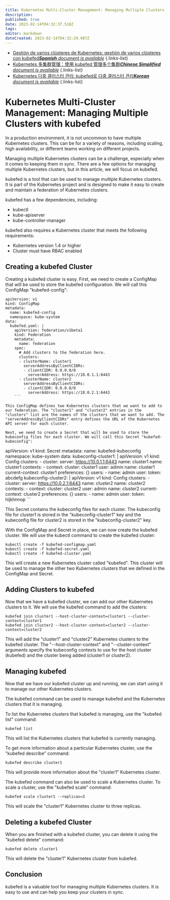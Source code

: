 ```yaml
---
title: Kubernetes Multi-Cluster Management: Managing Multiple Clusters with kubefed
description: 
published: true
date: 2023-02-14T04:32:37.510Z
tags: 
editor: markdown
dateCreated: 2023-02-14T04:32:29.987Z
---
```


- [Gestión de varios clústeres de Kubernetes: gestión de varios clústeres con kubefed***Spanish** document is available*](/es/Knowledge-base/Kubernetes/kubernetes-multi-cluster-management-managing-multiple-clusters-with-kubefed)
{.links-list}
- [Kubernetes 多集群管理：使用 kubefed 管理多个集群***Chinese Simplified** document is available*](/zh/Knowledge-base/Kubernetes/kubernetes-multi-cluster-management-managing-multiple-clusters-with-kubefed)
{.links-list}
- [Kubernetes 다중 클러스터 관리: kubefed로 다중 클러스터 관리***Korean** document is available*](/ko/Knowledge-base/Kubernetes/kubernetes-multi-cluster-management-managing-multiple-clusters-with-kubefed)
{.links-list}



# Kubernetes Multi-Cluster Management: Managing Multiple Clusters with kubefed

In a production environment, it is not uncommon to have multiple Kubernetes clusters. This can be for a variety of reasons, including scaling, high availability, or different teams working on different projects.

Managing multiple Kubernetes clusters can be a challenge, especially when it comes to keeping them in sync. There are a few options for managing multiple Kubernetes clusters, but in this article, we will focus on kubefed.

kubefed is a tool that can be used to manage multiple Kubernetes clusters. It is part of the Kubernetes project and is designed to make it easy to create and maintain a federation of Kubernetes clusters.

kubefed has a few dependencies, including:

- kubectl
- kube-apiserver
- kube-controller-manager

kubefed also requires a Kubernetes cluster that meets the following requirements:

- Kubernetes version 1.4 or higher
- Cluster must have RBAC enabled

## Creating a kubefed Cluster

Creating a kubefed cluster is easy. First, we need to create a ConfigMap that will be used to store the kubefed configuration. We will call this ConfigMap "kubefed-config":

```
apiVersion: v1
kind: ConfigMap
metadata:
  name: kubefed-config
  namespace: kube-system
data:
  kubefed.yaml: |
    apiVersion: federation/v1beta1
    kind: Federation
    metadata:
      name: federation
    spec:
      # Add clusters to the federation here.
      clusters:
      - clusterName: cluster1
        serverAddressByClientCIDRs:
        - clientCIDR: 0.0.0.0/0
          serverAddress: https://10.0.1.1:6443
      - clusterName: cluster2
        serverAddressByClientCIDRs:
        - clientCIDR: 0.0.0.0/0
          serverAddress: https://10.0.2.1:6443
    ```

This ConfigMap defines two Kubernetes clusters that we want to add to our federation. The "cluster1" and "cluster2" entries in the "clusters" list are the names of the clusters that we want to add. The "serverAddressByClientCIDRs" entry defines the URL of the Kubernetes API server for each cluster.

Next, we need to create a Secret that will be used to store the kubeconfig files for each cluster. We will call this Secret "kubefed-kubeconfig":

```
apiVersion: v1
kind: Secret
metadata:
  name: kubefed-kubeconfig
  namespace: kube-system
data:
  kubeconfig-cluster1: |
    apiVersion: v1
    kind: Config
    clusters:
    - cluster:
        server: https://10.0.1.1:6443
        name: cluster1
      name: cluster1
    contexts:
    - context:
        cluster: cluster1
        user: admin
      name: cluster1
    current-context: cluster1
    preferences: {}
    users:
    - name: admin
      user:
        token: abcdefg
  kubeconfig-cluster2: |
    apiVersion: v1
    kind: Config
    clusters:
    - cluster:
        server: https://10.0.2.1:6443
        name: cluster2
      name: cluster2
    contexts:
    - context:
        cluster: cluster2
        user: admin
      name: cluster2
    current-context: cluster2
    preferences: {}
    users:
    - name: admin
      user:
        token: hijklmnop
    ```

This Secret contains the kubeconfig files for each cluster. The kubeconfig file for cluster1 is stored in the "kubeconfig-cluster1" key and the kubeconfig file for cluster2 is stored in the "kubeconfig-cluster2" key.

With the ConfigMap and Secret in place, we can now create the kubefed cluster. We will use the kubectl command to create the kubefed cluster:

```
kubectl create -f kubefed-configmap.yaml
kubectl create -f kubefed-secret.yaml
kubectl create -f kubefed-cluster.yaml
```

This will create a new Kubernetes cluster called "kubefed". This cluster will be used to manage the other two Kubernetes clusters that we defined in the ConfigMap and Secret.

## Adding Clusters to kubefed

Now that we have a kubefed cluster, we can add our other Kubernetes clusters to it. We will use the kubefed command to add the clusters:

```
kubefed join cluster1 --host-cluster-context=cluster1 --cluster-context=cluster1
kubefed join cluster2 --host-cluster-context=cluster2 --cluster-context=cluster2
```

This will add the "cluster1" and "cluster2" Kubernetes clusters to the kubefed cluster. The "--host-cluster-context" and "--cluster-context" arguments specify the kubeconfig contexts to use for the host cluster (kubefed) and the cluster being added (cluster1 or cluster2).

## Managing kubefed

Now that we have our kubefed cluster up and running, we can start using it to manage our other Kubernetes clusters.

The kubefed command can be used to manage kubefed and the Kubernetes clusters that it is managing.

To list the Kubernetes clusters that kubefed is managing, use the "kubefed list" command:

```
kubefed list
```

This will list the Kubernetes clusters that kubefed is currently managing.

To get more information about a particular Kubernetes cluster, use the "kubefed describe" command:

```
kubefed describe cluster1
```

This will provide more information about the "cluster1" Kubernetes cluster.

The kubefed command can also be used to scale a Kubernetes cluster. To scale a cluster, use the "kubefed scale" command:

```
kubefed scale cluster1 --replicas=3
```

This will scale the "cluster1" Kubernetes cluster to three replicas.

## Deleting a kubefed Cluster

When you are finished with a kubefed cluster, you can delete it using the "kubefed delete" command:

```
kubefed delete cluster1
```

This will delete the "cluster1" Kubernetes cluster from kubefed.

## Conclusion

kubefed is a valuable tool for managing multiple Kubernetes clusters. It is easy to use and can help you keep your clusters in sync.